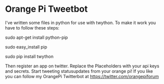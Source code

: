 # Orange Pi Tweetbot
I've written some files in python for use with twython.
To make it work you have to follow these steps:

sudo apt-get install python-pip

sudo easy_install pip

sudo pip install twython

Then register an app on twitter. 
Replace the Placeholders with your api keys and secrets.
Start tweeting statusupdates from your orange pi!
If you like you can follow my OrangePi Twitterbot at https://twitter.com/orangepiforum 
